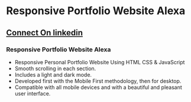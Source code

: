 # Responsive Portfolio Website Alexa
## [Connect On linkedin](https://www.linkedin.com/in/manjeetdeveloper2022/)
### Responsive Portfolio Website Alexa

- Responsive Personal Portfolio Website Using HTML CSS & JavaScript
- Smooth scrolling in each section.
- Includes a light and dark mode.
- Developed first with the Mobile First methodology, then for desktop.
- Compatible with all mobile devices and with a beautiful and pleasant user interface.





